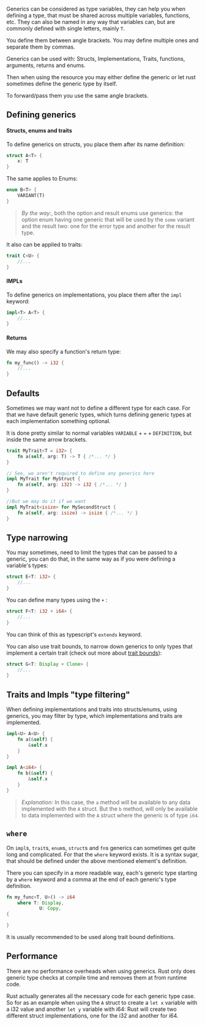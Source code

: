 Generics can be considered as type variables, they can help you when defining a type, that must be shared across multiple variables, functions, etc. They can also be named in any way that variables can, but are commonly defined with single letters, mainly ``T``.

You define them between angle brackets. You may define multiple ones and separate them by commas. 

Generics can be used with: Structs, Implementations, Traits, functions, arguments, returns and enums.

Then when using the resource you may either define the generic or let rust sometimes define the generic type by itself.

To forward/pass them you use the same angle brackets.

## Defining generics
#### Structs, enums and traits
To define generics on structs, you place them after its name definition:
```rust
struct A<T> {
	x: T
}
```

The same applies to Enums:
```rust
enum B<T> {
	VARIANT(T)
}
```

> _By the way:_, both the option and result enums use generics: the option enum having one generic that will be used by the ``some`` variant and the result two: one for the error type and another for the result type.

It also can be applied to traits:
```rust
trait C<U> {
	//...
}
```

#### IMPLs
To define generics on implementations, you place them after the ``impl`` keyword:
```rust
impl<T> A<T> {
	//...
}
```

#### Returns
We may also specify a function's return type:
```rust
fn my_func() -> i32 {
	//...
}
```

## Defaults
Sometimes we may want not to define a different type for each case. For that we have default generic types, which turns defining generic types at each implementation something optional.

It is done pretty similar to normal variables ``VARIABLE`` + ``=`` + ``DEFINITION``, but inside the same arrow brackets.


```rust
trait MyTrait<T = i32> {
	fn a(self, arg: T) -> T { /*... */ }
}

// See, we aren't required to define any generics here
impl MyTrait for MyStruct {
	fn a(self, arg: i32) -> i32 { /*... */ }
}

//But we may do it if we want
impl MyTrait<isize> for MySecondStruct {
	fn a(self, arg: isize) -> isize { /*... */ }
}
```

## Type narrowing
You may sometimes, need to limit the types that can be passed to a generic, you can do that, in the same way as if you were defining a variable's types: 
```rust
struct E<T: i32> {
	//...
}
```

You can define many types using the ``+`` : 
```rust
struct F<T: i32 + i64> {
	//...
}
```

You can think of this as typescript's ``extends`` keyword.

You can also use trait bounds, to narrow down generics to only types that implement a certain trait (check out more about [trait bounds](./Trait_bounds)):
```rust
struct G<T: Display + Clone> {
	//...
}
```

## Traits and Impls "type filtering"
When defining implementations and traits into structs/enums, using generics, you may filter by type, which implementations and traits are implemented.

```rust
impl<U> A<U> { 
	fn a(&self) { 
		&self.x
	}
}

impl A<i64> {
	fn b(&self) {
		&self.x
	}
}
```

> _Explanation:_ In this case, the ``a`` method will be available to any data implemented with the ``A`` struct. But the ``b`` method, will only be available to data implemented with the ``A`` struct where the generic is of type ``i64``. 

## ``where``
On ``impl``s, ``trait``s, ``enum``s, ``struct``s and ``fn``s generics can sometimes get quite long and complicated. For that the ``where`` keyword exists. It is a syntax sugar, that should be defined under the above mentioned element's definition. 

There you can specify in a more readable way, each's generic type starting by a ``where`` keyword and a comma at the end of each generic's type definition. 

```rust
fn my_func<T, U>() -> i64
	where T: Display,
			U: Copy, 
{

}
```

It is usually recommended to be used along trait bound definitions. 

## Performance
There are no performance overheads when using generics. Rust only does generic type checks at compile time and removes them at from runtime code. 

Rust actually generates all the necessary code for each generic type case. So for as an example when using the ``A`` struct to create a ``let x`` variable with a i32 value and another ``let y`` variable with i64: Rust will create two different struct implementations, one for the i32 and another for i64.



